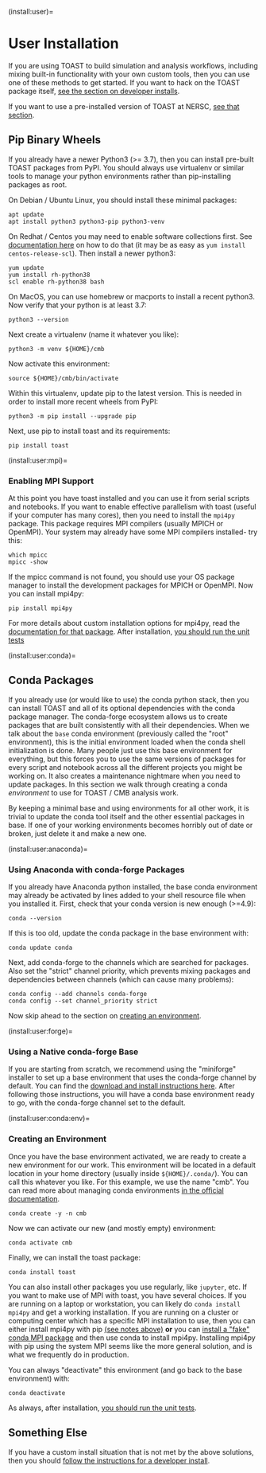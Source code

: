 (install:user)=
# User Installation

If you are using TOAST to build simulation and analysis workflows, including mixing
built-in functionality with your own custom tools, then you can use one of these methods
to get started.  If you want to hack on the TOAST package itself,
[see the section on developer installs](install:dev).

If you want to use a pre-installed version of TOAST at NERSC,
[see that section](nersc:).

## Pip Binary Wheels

If you already have a newer Python3 (\>= 3.7), then you can install pre-built TOAST
packages from PyPI.  You should always use virtualenv or similar tools to manage your
python environments rather than pip-installing packages as root.

On Debian / Ubuntu Linux, you should install these minimal packages:

```{code-block} bash
apt update
apt install python3 python3-pip python3-venv
```

On Redhat / Centos you may need to enable software collections first.  See
[documentation here](https://github.com/sclorg/centos-release-scl) on how to do that (it
may be as easy as `yum install centos-release-scl`).  Then install a newer python3:

```{code-block} bash
yum update
yum install rh-python38
scl enable rh-python38 bash
```

On MacOS, you can use homebrew or macports to install a recent python3.
Now verify that your python is at least 3.7:

```{code-block} bash
python3 --version
```

Next create a virtualenv (name it whatever you like):

```{code-block} bash
python3 -m venv ${HOME}/cmb
```

Now activate this environment:

```{code-block} bash
source ${HOME}/cmb/bin/activate
```

Within this virtualenv, update pip to the latest version. This is needed
in order to install more recent wheels from PyPI:

```{code-block} bash
python3 -m pip install --upgrade pip
```

Next, use pip to install toast and its requirements:

```{code-block} bash
pip install toast
```

(install:user:mpi)=
### Enabling MPI Support

At this point you have toast installed and you can use it from serial scripts and
notebooks.  If you want to enable effective parallelism with toast (useful if your
computer has many cores), then you need to install the `mpi4py` package.  This package
requires MPI compilers (usually MPICH or OpenMPI).  Your system may already have some
MPI compilers installed- try this:

```{code-block} bash
which mpicc
mpicc -show
```

If the mpicc command is not found, you should use your OS package manager to install the
development packages for MPICH or OpenMPI.  Now you can install mpi4py:

```{code-block} bash
pip install mpi4py
```

For more details about custom installation options for mpi4py, read the [documentation
for that package](https://mpi4py.readthedocs.io/en/stable/install.html).  After
installation, [you should run the unit tests](install:test)

(install:user:conda)=
## Conda Packages

If you already use (or would like to use) the conda python stack, then you can install
TOAST and all of its optional dependencies with the conda package manager.  The
conda-forge ecosystem allows us to create packages that are built consistently with all
their dependencies.  When we talk about the `base` conda environment (previously called
the "root" environment), this is the initial environment loaded when the conda shell
initialization is done.  Many people just use this base environment for everything, but
this forces you to use the same versions of packages for every script and notebook
across all the different projects you might be working on.  It also creates a
maintenance nightmare when you need to update packages.  In this section we walk through
creating a conda *environment* to use for TOAST / CMB analysis work.

By keeping a minimal base and using environments for all other work, it is trivial to
update the conda tool itself and the other essential packages in base.  If one of your
working environments becomes horribly out of date or broken, just delete it and make a
new one.

(install:user:anaconda)=
### Using Anaconda with conda-forge Packages

If you already have Anaconda python installed, the base conda environment may already be
activated by lines added to your shell resource file when you installed it.  First,
check that your conda version is new enough (\>=4.9):

```{code-block} bash
conda --version
```

If this is too old, update the conda package in the base environment with:

```{code-block} bash
conda update conda
```

Next, add conda-forge to the channels which are searched for packages.  Also set the
"strict" channel priority, which prevents mixing packages and dependencies between
channels (which can cause many problems):

```{code-block} bash
conda config --add channels conda-forge
conda config --set channel_priority strict
```

Now skip ahead to the section on [creating an environment](install:user:conda:env).

(install:user:forge)=
### Using a Native conda-forge Base

If you are starting from scratch, we recommend using the "miniforge" installer to set up
a base environment that uses the conda-forge channel by default.  You can find the
[download and install instructions here](https://github.com/conda-forge/miniforge/#download).
After following those instructions, you will have a conda base environment ready to go,
with the conda-forge channel set to the default.


(install:user:conda:env)=
### Creating an Environment

Once you have the base environment activated, we are ready to create a new environment
for our work.  This environment will be located in a default location in your home
directory (usually inside `${HOME}/.conda/`).  You can call this whatever you like.  For
this example, we use the name "cmb".  You can read more about managing conda
environments
[in the official documentation](https://docs.conda.io/projects/conda/en/latest/user-guide/tasks/manage-environments.html).

```{code-block} bash
conda create -y -n cmb
```

Now we can activate our new (and mostly empty) environment:

```{code-block} bash
conda activate cmb
```

Finally, we can install the toast package:

```{code-block} bash
conda install toast
```

You can also install other packages you use regularly, like `jupyter`, etc.  If you want
to make use of MPI with toast, you have several choices.  If you are running on a laptop
or workstation, you can likely do `conda install mpi4py` and get a working installation.
If you are running on a cluster or computing center which has a specific MPI
installation to use, then you can either install mpi4py with pip
[(see notes above)](install:user:mpi) **or** you can
[install a "fake" conda MPI package](https://conda-forge.org/docs/user/tipsandtricks.html#using-external-message-passing-interface-mpi-libraries)
and then use conda to install mpi4py.  Installing mpi4py with pip using the system MPI
seems like the more general solution, and is what we frequently do in production.

You can always "deactivate" this environment (and go back to the base environment) with:

```{code-block} bash
conda deactivate
```

As always, after installation, [you should run the unit tests](install:test).


## Something Else

If you have a custom install situation that is not met by the above solutions, then you
should [follow the instructions for a developer install](install:dev).

